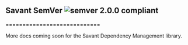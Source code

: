 ## Savant SemVer ![semver 2.0.0 compliant](http://img.shields.io/badge/semver-2.0.0-brightgreen.svg?style=flat-square)
============================

More docs coming soon for the Savant Dependency Management library.

